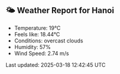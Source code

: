 <!-- WEATHER-START -->
## 🌤 Weather Report for Hanoi

- Temperature: 19°C
- Feels like: 18.44°C
- Conditions: overcast clouds
- Humidity: 57%
- Wind Speed: 2.74 m/s

Last updated: 2025-03-18 12:42:45 UTC
<!-- WEATHER-END -->
